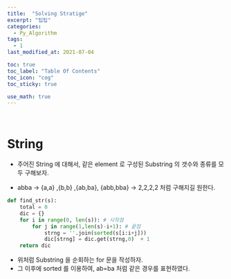 ```yaml
---
title:  "Solving Stratige"
excerpt: "팁팁"
categories:
  - Py_Algorithm
tags:
  - 1
last_modified_at: 2021-07-04

toc: true
toc_label: "Table Of Contents"
toc_icon: "cog"
toc_sticky: true

use_math: true
---
```


<br>

# String

- 주어진 String 에 대해서, 같은 element 로 구성된 Substring 의 갯수와 종류를 모두 구해보자.

- abba -> {a,a} ,{b,b} ,{ab,ba}, {abb,bba} -> 2,2,2,2 처럼 구해지길 원한다. 

```python
def find_str(s):
    total = 0
    dic = {}
    for i in range(0, len(s)): # 시작점
        for j in range(1,len(s)-i+1): # 끝점
            strng = ''.join(sorted(s[i:i+j]))
            dic[strng] = dic.get(strng,0)  + 1
    return dic
```

- 위처럼 Substring 을 순회하는 for 문을 작성하자.
- 그 이후에 sorted 를 이용하여, ab=ba 처럼 같은 경우를 표현하였다. 



